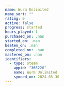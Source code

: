 ```yaml
---
name: Wurm Unlimited
name_sort: ""
rating: 0
active: false
progress: started
hours_played: 1
purchased_on: .nan
started_on: .nan
beaten_on: .nan
completed_on: .nan
mastered_on: .nan
identifiers:
  - type: steam
    appid: "366220"
    name: Wurm Unlimited
    synced_on: 2024-08-30
---
```


